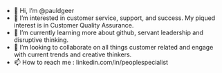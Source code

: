 - 👋 Hi, I’m @pauldgeer
- 👀 I’m interested in customer service, support, and success. My piqued interest is in Customer Quality Assurance.  
- 🌱 I’m currently learning more about github, servant leadership and disruptive thinking.
- 💞️ I’m looking to collaborate on all things customer related and engage with current trends and creative thinkers.
- 📫 How to reach me : linkedin.com/in/peoplespecialist 

<!---
pauldgeer/pauldgeer is a ✨ special ✨ repository because its `README.md` (this file) appears on your GitHub profile.
You can click the Preview link to take a look at your changes.
--->
